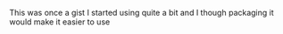This was once a gist I started using quite a bit and I though packaging it would make it easier to use
